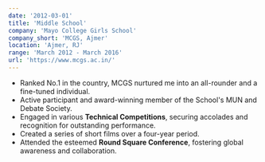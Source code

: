 ```yaml
---
date: '2012-03-01'
title: 'Middle School'
company: 'Mayo College Girls School'
company_short: 'MCGS, Ajmer'
location: 'Ajmer, RJ'
range: 'March 2012 - March 2016'
url: 'https://www.mcgs.ac.in/'
---
```


- Ranked No.1 in the country, MCGS nurtured me into an all-rounder and a fine-tuned individual. 
- Active participant and award-winning member of the School's MUN and Debate Society.
- Engaged in various **Technical Competitions**, securing accolades and recognition for outstanding performance.
- Created a series of short films over a four-year period.
- Attended the esteemed **Round Square Conference**, fostering global awareness and collaboration.
